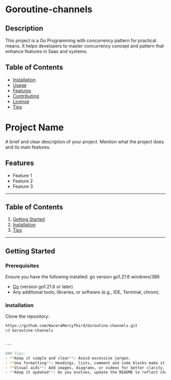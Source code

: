 # Goroutine-channels

## Description
This project is a Go Programming with concurrency pattern for practical means. It helps developers to master concurrency concept and pattern that enhance features in Saas and systems.


## Table of Contents
- [Installation](#installation)
- [Usage](#usage)
- [Features](#features)
- [Contributing](#contributing)
- [License](#license)
- [Tips](#tips)





# Project Name

A brief and clear description of your project. Mention what the project does and its main features.

## Features
- Feature 1
- Feature 2
- Feature 3

---

## Table of Contents
1. [Getting Started](#getting-started)
2. [Installation](#installation)
7. [Tips](#tips)

---

## Getting Started

### Prerequisites
Ensure you have the following installed:
go version go1.21.6 windows/386
- [Go](https://go.dev/dl/) (version go1.21.6 or later)
- Any additional tools, libraries, or software (e.g., IDE, Terminal, chrom).

### Installation

Clone the repository:
```bash
https://github.com/WaceraMercyThird/Goroutine-channels.git
cd Goroutine-channels


---

### Tips:
- **Keep it simple and clear**: Avoid excessive jargon.
- **Use formatting**: Headings, lists, comment and code blocks make it easier to read.
- **Visual aids**: Add images, diagrams, or videos for better clarity.
- **Keep it updated**: As you evolves, update the README to reflect changes.

